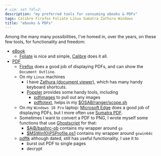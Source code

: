 ```yaml
---
# vim: set fdl=2:
description: "my preferred tools for consuming ebooks & PDFs"
tags: Calibre Firefox Foliate Linux Sumatra Zathura Windows
title: "ebooks & PDFs"
---
```


Among the many many possibilities, I've homed in, over the years, on these few tools, for functionality and freedom:

- [eBook](https://en.wikipedia.org/wiki/Ebook)
    - [Foliate](https://github.com/johnfactotum/foliate) is nice and simple, [Calibre](http://en.wikipedia.org/wiki/Calibre_%28software%29) does it all.
- [PDF](http://en.wikipedia.org/wiki/Portable_Document_Format)
    - [Firefox](http://en.wikipedia.org/wiki/Mozilla_Firefox) does a good job of displaying PDFs, and can show the `Document Outline`.
    - On my `Linux` machines
        - I have [Zathura (document viewer)](http://en.wikipedia.org/wiki/Zathura_%28document_viewer%29), which has many handy keyboard shortcuts.
        - [Poppler](http://en.wikipedia.org/wiki/Poppler_%28software%29) provides some handy tools, including
            - [pdfimages](https://en.wikipedia.org/wiki/pdfimages) to pull out any images
            - [pdftotext](https://en.wikipedia.org/wiki/pdftotext), helps in my [$OSAB/ranger/scope.sh](https://github.com/harriott/OS-ArchBuilds/blob/master/ranger/scope.sh)
    - On my `Windows 10 Pro` laptop: [Microsoft Edge](https://en.wikipedia.org/wiki/Microsoft_Edge) does a good job of displaying PDFs, but I more often use [Sumatra PDF](http://en.wikipedia.org/wiki/Sumatra_PDF).
    - Sometimes I want to convert a PDF to PNG, I wrote myself some functions that use [Ghostscript](http://en.wikipedia.org/wiki/Ghostscript) for that:
        - [$AjB/bashrc-ob](https://github.com/harriott/OS-ArchBuilds/blob/master/jo/Bash/bashrc-ob) contains my wrapper around `gs`
        - [$MSWin10\PSProfile.ps1](https://github.com/harriott/OS-MSWin10/blob/master/PSProfile.ps1) contains my wrapper around `gswin64c`
    - [pdftk](https://en.wikipedia.org/wiki/PDFtk) although dated, still has useful functionality. I use it to
        - burst out PDF to single pages
        - decrypt

